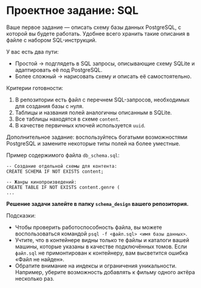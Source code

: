 # Проектное задание: SQL

Ваше первое задание — описать схему базы данных PostgreSQL, с которой вы будете работать. Удобнее всего хранить такие описания в файле с набором SQL-инструкций. 

У вас есть два пути: 

- Простой → подглядеть в SQL запросы, описывающие схему SQLite и адаптировать её под PostgreSQL. 
- Более сложный → нарисовать схему и описать её самостоятельно. 

Критерии готовности:

1. В репозитории есть файл с перечнем SQL-запросов, необходимых для создания базы с нуля. 
2. Таблицы и названия полей аналогичны описанным в SQLite.
3. Все таблицы находятся в схеме `content`.
4. В качестве первичных ключей используется `uuid`.

Дополнительное задание: воспользуйтесь богатыми возможностями PostgreSQL и замените некоторые типы полей на более уместные. 

Пример содержимого файла `db_schema.sql`:

```
-- Создание отдельной схемы для контента:
CREATE SCHEMA IF NOT EXISTS content;

-- Жанры кинопроизведений: 
CREATE TABLE IF NOT EXISTS content.genre (
...
```

**Решение задачи залейте в папку `schema_design` вашего репозитория.**

Подсказки:

- Чтобы проверить работоспособность файла, вы можете воспользоваться командой `psql -f <файл.sql> <имя базы данных>`. 
- Учтите, что в контейнере видны только те файлы и каталоги вашей машины, которые указаны в качестве подключённых томов. Если `файл.sql` не примонтирован к контейнеру, вам высветится ошибка «Файл не найден».
- Обратите внимание на индексы и ограничения уникальности. Например, уберите возможность добавлять к фильму одного актёра несколько раз.
